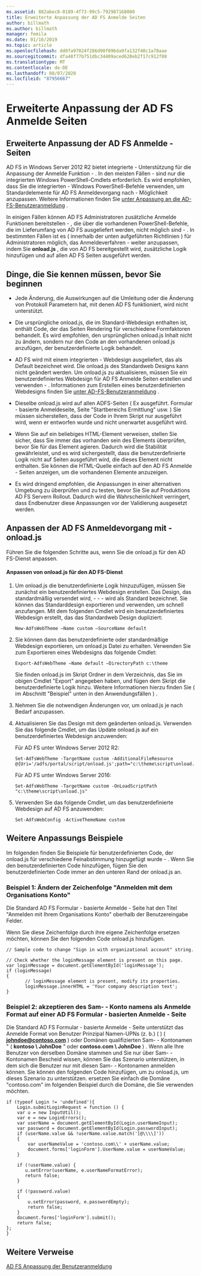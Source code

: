 ```yaml
---
ms.assetid: 882abec8-0189-4f73-99c5-792987168080
title: Erweiterte Anpassung der AD FS Anmelde Seiten
author: billmath
ms.author: billmath
manager: femila
ms.date: 01/16/2019
ms.topic: article
ms.openlocfilehash: dd0fa97024f286d90f096da9fa132f40c1a78aae
ms.sourcegitcommit: dfa48f77b751dbc34409aced628eb2f17c912f08
ms.translationtype: MT
ms.contentlocale: de-DE
ms.lasthandoff: 08/07/2020
ms.locfileid: "87956667"
---
```

# <a name="advanced-customization-of-ad-fs-sign-in-pages"></a>Erweiterte Anpassung der AD FS Anmelde Seiten


## <a name="advanced-customization-of-ad-fs-sign-in-pages"></a>Erweiterte Anpassung der AD FS Anmelde \- Seiten
AD FS in Windows Server 2012 R2 bietet integrierte \- Unterstützung für die Anpassung der Anmelde Funktion \- . In den meisten Fällen \- sind nur die integrierten Windows PowerShell-Cmdlets erforderlich.  Es wird empfohlen, dass Sie die integrierten \- Windows PowerShell-Befehle verwenden, um Standardelemente für AD FS Anmeldevorgang nach \- Möglichkeit anzupassen.  Weitere Informationen finden Sie [unter Anpassung an die AD-FS-Benutzeranmeldung](AD-FS-user-sign-in-customization.md) .

In einigen Fällen können AD FS Administratoren zusätzliche Anmelde Funktionen bereitstellen \- , die über die vorhandenen PowerShell-Befehle, die im Lieferumfang von AD FS ausgeliefert werden, nicht möglich sind \- . In bestimmten Fällen ist es \( innerhalb der unten aufgeführten Richtlinien \) für Administratoren möglich, das Anmeldeverfahren \- weiter anzupassen, indem Sie **onload.js** , die von AD FS bereitgestellt wird, zusätzliche Logik hinzufügen und auf allen AD FS Seiten ausgeführt werden.

## <a name="things-to-know-before-you-start"></a>Dinge, die Sie kennen müssen, bevor Sie beginnen

-   Jede Änderung, die Auswirkungen auf die Umleitung oder die Änderung von Protokoll Parametern hat, mit denen AD FS funktioniert, wird nicht unterstützt.

-   Die ursprüngliche onload.js, die im Standard-Webdesign enthalten ist, enthält Code, der das Seiten Rendering für verschiedene Formfaktoren behandelt. Es wird empfohlen, den ursprünglichen onload.js Inhalt nicht zu ändern, sondern nur den Code an den vorhandenen onload.js anzufügen, der benutzerdefinierte Logik behandelt.

-   AD FS wird mit einem integrierten \- Webdesign ausgeliefert, das als Default bezeichnet wird. Die onload.js des Standardweb Designs kann nicht geändert werden. Um onload.js zu aktualisieren, müssen Sie ein benutzerdefiniertes Webdesign für AD FS Anmelde Seiten erstellen und verwenden \- .  Informationen zum Erstellen eines benutzerdefinierten Webdesigns finden Sie [unter AD-FS-Benutzeranmeldung](AD-FS-user-sign-in-customization.md) .

-   Dieselbe onload.js wird auf allen ADFS-Seiten \( Ex ausgeführt. Formular \- basierte Anmeldeseite, Seite "Startbereichs Ermittlung" usw. \) Sie müssen sicherstellen, dass der Code in Ihrem Skript nur ausgeführt wird, wenn er entworfen wurde und nicht unerwartet ausgeführt wird.

-   Wenn Sie auf ein beliebiges HTML-Element verweisen, stellen Sie sicher, dass Sie immer das vorhanden sein des Elements überprüfen, bevor Sie für das Element agieren. Dadurch wird die Stabilität gewährleistet, und es wird sichergestellt, dass die benutzerdefinierte Logik nicht auf Seiten ausgeführt wird, die dieses Element nicht enthalten. Sie können die HTML-Quelle einfach auf den AD FS Anmelde \- Seiten anzeigen, um die vorhandenen Elemente anzuzeigen.

-   Es wird dringend empfohlen, die Anpassungen in einer alternativen Umgebung zu überprüfen und zu testen, bevor Sie Sie auf Produktions AD FS Servern Rollout. Dadurch wird die Wahrscheinlichkeit verringert, dass Endbenutzer diese Anpassungen vor der Validierung ausgesetzt werden.

## <a name="customizing-the-ad-fs-sign-in-experience-by-using-onloadjs"></a>Anpassen der AD FS Anmeldevorgang mit \- onload.js
Führen Sie die folgenden Schritte aus, wenn Sie die onload.js für den AD FS-Dienst anpassen.

#### <a name="customizing-onloadjs-for-the-ad-fs-service"></a>Anpassen von onload.js für den AD FS-Dienst

1.  Um onload.js die benutzerdefinierte Logik hinzuzufügen, müssen Sie zunächst ein benutzerdefiniertes Webdesign erstellen. Das Design, das standardmäßig versendet wird, \- \- \- wird als Standard bezeichnet. Sie können das Standarddesign exportieren und verwenden, um schnell anzufangen. Mit dem folgenden Cmdlet wird ein benutzerdefiniertes Webdesign erstellt, das das Standardweb Design dupliziert:

    ```
    New-AdfsWebTheme –Name custom –SourceName default

    ```

2.  Sie können dann das benutzerdefinierte oder standardmäßige Webdesign exportieren, um onload.js Datei zu erhalten. Verwenden Sie zum Exportieren eines Webdesigns das folgende Cmdlet:

    ```
    Export-AdfsWebTheme –Name default –DirectoryPath c:\theme

    ```

    Sie finden onload.js im Skript Ordner in dem Verzeichnis, das Sie im obigen Cmdlet "Export" angegeben haben, und fügen dem Skript die benutzerdefinierte Logik hinzu. Weitere Informationen hierzu finden Sie \( im Abschnitt "Beispiel" unten in den Anwendungsfällen \) .

3.  Nehmen Sie die notwendigen Änderungen vor, um onload.js je nach Bedarf anzupassen.

4.  Aktualisieren Sie das Design mit dem geänderten onload.js. Verwenden Sie das folgende Cmdlet, um das Update onload.js auf ein benutzerdefiniertes Webdesign anzuwenden:

     Für AD FS unter Windows Server 2012 R2:

    ```
    Set-AdfsWebTheme -TargetName custom -AdditionalFileResource @{Uri='/adfs/portal/script/onload.js';path="c:\theme\script\onload.js"}

    ```
    Für AD FS unter Windows Server 2016:

     ```
    Set-AdfsWebTheme -TargetName custom -OnLoadScriptPath "c:\theme\script\onload.js"

    ```

5.  Verwenden Sie das folgende Cmdlet, um das benutzerdefinierte Webdesign auf AD FS anzuwenden:

    ```
    Set-AdfsWebConfig -ActiveThemeName custom
    ```

## <a name="additional-customization-examples"></a>Weitere Anpassungs Beispiele
Im folgenden finden Sie Beispiele für benutzerdefinierten Code, der onload.js für verschiedene Feinabstimmung hinzugefügt wurde \- . Wenn Sie den benutzerdefinierten Code hinzufügen, fügen Sie den benutzerdefinierten Code immer an den unteren Rand der onload.js an.

### <a name="example-1-change-sign-in-with-organizational-account-string"></a>Beispiel 1: Ändern der Zeichenfolge "Anmelden mit dem Organisations Konto"
Die Standard AD FS Formular \- basierte Anmelde \- Seite hat den Titel "Anmelden mit Ihrem Organisations Konto" oberhalb der Benutzereingabe Felder.

Wenn Sie diese Zeichenfolge durch ihre eigene Zeichenfolge ersetzen möchten, können Sie den folgenden Code onload.js hinzufügen.

```
// Sample code to change "Sign in with organizational account" string.

// Check whether the loginMessage element is present on this page.
var loginMessage = document.getElementById('loginMessage');
if (loginMessage)
{
       // loginMessage element is present, modify its properties.
       loginMessage.innerHTML = 'Your company description text';
}

```

### <a name="example-2-accept-sam-account-name-as-a-login-format-on-an-ad-fs-form-based-sign-in-page"></a>Beispiel 2: akzeptieren des Sam- \- Konto namens als Anmelde Format auf einer AD FS Formular \- basierten Anmelde \- Seite
Die Standard AD FS Formular \- basierte Anmelde \- Seite unterstützt das Anmelde Format von Benutzer Prinzipal Namen-UPNs (z. b.) \( \) \( <strong>johndoe@contoso.com</strong> \) oder Domänen qualifizierten Sam- \- Kontonamen " \( **kontoso \\ JohnDoe** " oder **contoso.com \\ JohnDoe** \) . Wenn alle Ihre Benutzer von derselben Domäne stammen und Sie nur über Sam- \- Kontonamen Bescheid wissen, können Sie das Szenario unterstützen, in dem sich die Benutzer nur mit diesen Sam- \- Kontonamen anmelden können. Sie können den folgenden Code hinzufügen, um zu onload.js, um dieses Szenario zu unterstützen. ersetzen Sie einfach die Domäne "contoso.com" im folgenden Beispiel durch die Domäne, die Sie verwenden möchten.

```
if (typeof Login != 'undefined'){
    Login.submitLoginRequest = function () {
    var u = new InputUtil();
    var e = new LoginErrors();
    var userName = document.getElementById(Login.userNameInput);
    var password = document.getElementById(Login.passwordInput);
    if (userName.value && !userName.value.match('[@\\\\]'))
    {
        var userNameValue = 'contoso.com\\' + userName.value;
        document.forms['loginForm'].UserName.value = userNameValue;
    }

    if (!userName.value) {
       u.setError(userName, e.userNameFormatError);
       return false;
    }

    if (!password.value)
    {
        u.setError(password, e.passwordEmpty);
        return false;
    }
    document.forms['loginForm'].submit();
    return false;
};
}

```

## <a name="additional-references"></a>Weitere Verweise
[AD FS Anpassung der Benutzeranmeldung](AD-FS-user-sign-in-customization.md)


